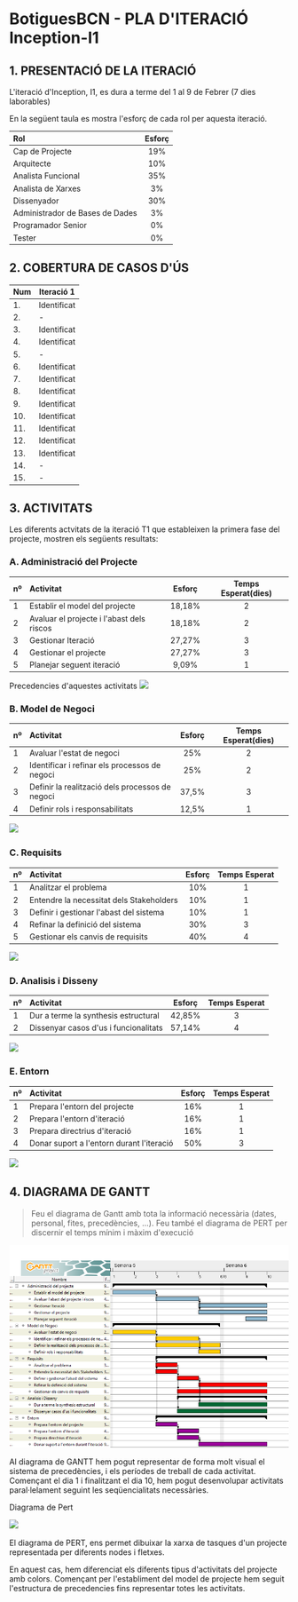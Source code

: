﻿
# BotiguesBCN - PLA D'ITERACIÓ Inception-I1 #


## 1. PRESENTACIÓ DE LA ITERACIÓ ##


L'iteració d'Inception, I1, es dura a terme del 1 al 9 de Febrer (7 dies laborables)

En la següent taula es mostra l'esforç de cada rol per aquesta iteració.

|Rol|Esforç|
|:---|:---:|
|Cap de Projecte|19%|
|Arquitecte|10%|
|Analista Funcional|35%|
|Analista de Xarxes|3%|
|Dissenyador|30%|
|Administrador de Bases de Dades|3%|
|Programador Senior|0%|
|Tester|0%|

## 2. COBERTURA DE CASOS D'ÚS ##

|Num|Iteració 1|
|---|---|
|1.| Identificat|
|2.|-|
|3.|Identificat|
|4.|Identificat|
|5.|-|
|6.|Identificat|
|7.|Identificat|
|8.|Identificat|
|9.|Identificat|
|10.|Identificat|
|11.|Identificat|
|12.|Identificat|
|13.|Identificat|
|14.|-|
|15.|-|

## 3. ACTIVITATS ##

Les diferents actvitats de la iteració T1 que estableixen la primera fase del projecte, mostren els següents resultats:

### A. Administració del Projecte ###

nº|Activitat|Esforç|Temps Esperat(dies)
:---|:---|:---:|:---:
1|Establir el model del projecte|18,18%|2
2|Avaluar el projecte i l'abast dels riscos|18,18%|2
3|Gestionar Iteració|27,27%|3
4|Gestionar el projecte|27,27%|3
5|Planejar seguent iteració|9,09%|1

Precedencies d'aquestes activitats
![](./imatges/PrecedenciesPlaIteracio/1.png)

### B. Model de Negoci ###

nº|Activitat|Esforç|Temps Esperat(dies)
:---|:---|:---:|:---:
1|Avaluar l'estat de negoci|25%|2
2|Identificar i refinar els processos de negoci|25%|2
3|Definir la realització dels processos de negoci|37,5%|3
4|Definir rols i responsabilitats|12,5%|1
![](./imatges/PrecedenciesPlaIteracio/2.png)
### C. Requisits ###

nº|Activitat|Esforç|Temps Esperat
:---|:---|:---:|:---:
1|Analitzar el problema|10%|1
2|Entendre la necessitat dels Stakeholders|10%|1
3|Definir i gestionar l'abast del sistema|10%|1
4|Refinar la definició del sistema|30%|3
5|Gestionar els canvis de requisits|40%|4
![](./imatges/PrecedenciesPlaIteracio/3.png)

### D. Analisis i Disseny ###

nº|Activitat|Esforç|Temps Esperat
:---|:---|:---:|:---:
1|Dur a terme la synthesis estructural|42,85%|3
2|Dissenyar casos d'us i funcionalitats|57,14%|4
![](./imatges/PrecedenciesPlaIteracio/4.png)
### E.  Entorn ###

nº|Activitat|Esforç|Temps Esperat
:---|:---|:---:|:---:
1|Prepara l'entorn del projecte|16%|1
2|Prepara l'entorn d'iteració|16%|1
3|Prepara directrius d'iteració|16%|1
4|Donar suport a l'entorn durant l'iteració|50%|3
![](./imatges/PrecedenciesPlaIteracio/5.png)


## 4. DIAGRAMA DE GANTT ##

> Feu el diagrama de Gantt amb tota la informació necessària (dates, personal, fites, precedències, ...). Feu també el diagrama de PERT per discernir el temps mínim i màxim d'execució

![](./imatges/Inception.png)

Al diagrama de GANTT hem pogut representar de forma molt visual el sistema de precedències, i els períodes de treball de cada activitat. Començant el dia 1 i finalitzant el dia 10, hem pogut desenvolupar activitats paral·lelament seguint les seqüencialitats necessàries.

Diagrama de Pert

![](./imatges/pert.png)

El diagrama de PERT, ens permet dibuixar la xarxa de tasques d'un projecte representada per diferents nodes i fletxes.

En aquest cas, hem diferenciat els diferents tipus d'activitats del projecte amb colors. Començant per l'establiment del model de projecte hem seguit l'estructura de precedencies fins representar totes les activitats.